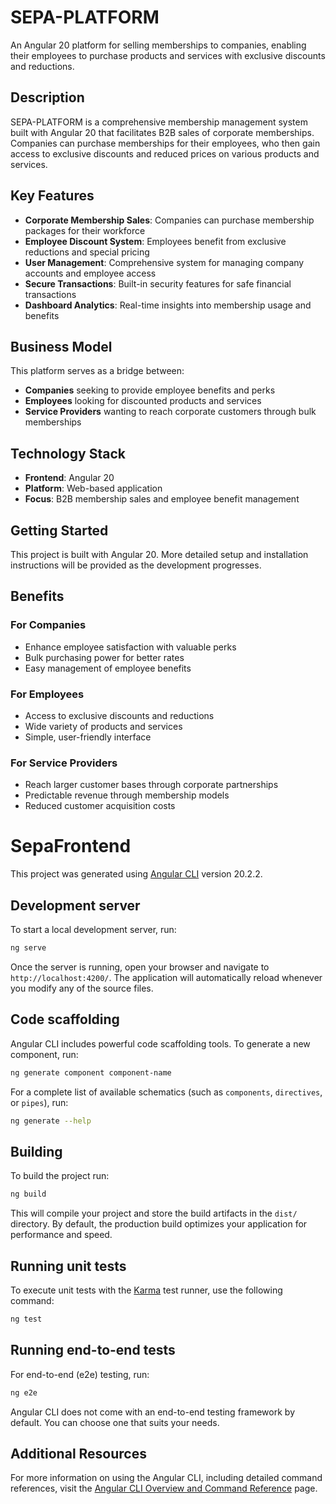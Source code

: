 # SEPA-PLATFORM

An Angular 20 platform for selling memberships to companies, enabling their employees to purchase products and services with exclusive discounts and reductions.

## Description

SEPA-PLATFORM is a comprehensive membership management system built with Angular 20 that facilitates B2B sales of corporate memberships. Companies can purchase memberships for their employees, who then gain access to exclusive discounts and reduced prices on various products and services.

## Key Features

- **Corporate Membership Sales**: Companies can purchase membership packages for their workforce
- **Employee Discount System**: Employees benefit from exclusive reductions and special pricing
- **User Management**: Comprehensive system for managing company accounts and employee access
- **Secure Transactions**: Built-in security features for safe financial transactions
- **Dashboard Analytics**: Real-time insights into membership usage and benefits

## Business Model

This platform serves as a bridge between:
- **Companies** seeking to provide employee benefits and perks
- **Employees** looking for discounted products and services
- **Service Providers** wanting to reach corporate customers through bulk memberships

## Technology Stack

- **Frontend**: Angular 20
- **Platform**: Web-based application
- **Focus**: B2B membership sales and employee benefit management

## Getting Started

This project is built with Angular 20. More detailed setup and installation instructions will be provided as the development progresses.

## Benefits

### For Companies
- Enhance employee satisfaction with valuable perks
- Bulk purchasing power for better rates
- Easy management of employee benefits

### For Employees
- Access to exclusive discounts and reductions
- Wide variety of products and services
- Simple, user-friendly interface

### For Service Providers
- Reach larger customer bases through corporate partnerships
- Predictable revenue through membership models
- Reduced customer acquisition costs
# SepaFrontend

This project was generated using [Angular CLI](https://github.com/angular/angular-cli) version 20.2.2.

## Development server

To start a local development server, run:

```bash
ng serve
```

Once the server is running, open your browser and navigate to `http://localhost:4200/`. The application will automatically reload whenever you modify any of the source files.

## Code scaffolding

Angular CLI includes powerful code scaffolding tools. To generate a new component, run:

```bash
ng generate component component-name
```

For a complete list of available schematics (such as `components`, `directives`, or `pipes`), run:

```bash
ng generate --help
```

## Building

To build the project run:

```bash
ng build
```

This will compile your project and store the build artifacts in the `dist/` directory. By default, the production build optimizes your application for performance and speed.

## Running unit tests

To execute unit tests with the [Karma](https://karma-runner.github.io) test runner, use the following command:

```bash
ng test
```

## Running end-to-end tests

For end-to-end (e2e) testing, run:

```bash
ng e2e
```

Angular CLI does not come with an end-to-end testing framework by default. You can choose one that suits your needs.

## Additional Resources

For more information on using the Angular CLI, including detailed command references, visit the [Angular CLI Overview and Command Reference](https://angular.dev/tools/cli) page.
